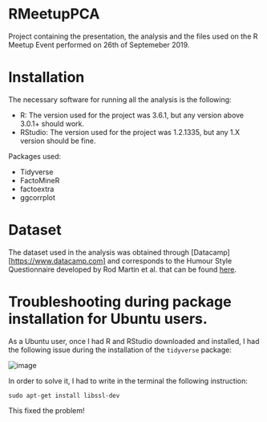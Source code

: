 # RMeetupPCA
Project containing the presentation, the analysis and the files used on the R Meetup Event performed on 26th of Septemeber 2019.

# Installation

The necessary software for running all the analysis is the following:

* R: The version used for the project was 3.6.1, but any version above 3.0.1+ should work.
* RStudio: The version used for the project was 1.2.1335, but any 1.X version should be fine.

Packages used:

* Tidyverse
* FactoMineR
* factoextra
* ggcorrplot

# Dataset 

The dataset used in the analysis was obtained through [Datacamp][https://www.datacamp.com] and corresponds to the Humour Style Questionnaire developed by Rod Martin et al. that can be found [here](http://www.humorstyles.com/).  

# Troubleshooting during package installation for Ubuntu users.

As a Ubuntu user, once I had R and RStudio downloaded and installed, I had the following issue during the installation of the `tidyverse` package:

![image](https://github.com/rubengura/RMeetupPCA/images/tidyverse_error.png "Click to expand")

In order to solve it, I had to write in the terminal the following instruction:

`sudo apt-get install libssl-dev`

This fixed the problem!
